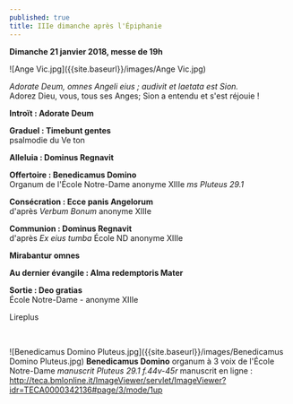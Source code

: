 ```yaml
---
published: true
title: IIIe dimanche après l'Épiphanie
---
```

**Dimanche 21 janvier 2018, messe de 19h**  

![Ange Vic.jpg]({{site.baseurl}}/images/Ange Vic.jpg)

*Adorate Deum, omnes Angeli eius ; audivit et laetata est Sion.*  
Adorez Dieu, vous, tous ses Anges; Sion a entendu et s'est réjouie !

**Introït : Adorate Deum**

**Graduel : Timebunt gentes**  
psalmodie du Ve ton

**Alleluia : Dominus Regnavit**  

**Offertoire : Benedicamus Domino**  
Organum de l'École Notre-Dame anonyme XIIIe *ms Pluteus 29.1*

**Consécration : Ecce panis Angelorum**  
d'après *Verbum Bonum* anonyme XIIIe

**Communion : Dominus Regnavit**  
d'après *Ex eius tumba* École ND anonyme XIIIe

**Mirabantur omnes**

**Au dernier évangile : Alma redemptoris Mater**  

**Sortie : Deo gratias**  
École Notre-Dame - anonyme XIIIe

Lireplus

&nbsp;

![Benedicamus Domino Pluteus.jpg]({{site.baseurl}}/images/Benedicamus Domino Pluteus.jpg)
**Benedicamus Domino** organum à 3 voix de l'École Notre-Dame *manuscrit Pluteus 29.1  f.44v-45r*
manuscrit en ligne : http://teca.bmlonline.it/ImageViewer/servlet/ImageViewer?idr=TECA0000342136#page/3/mode/1up
